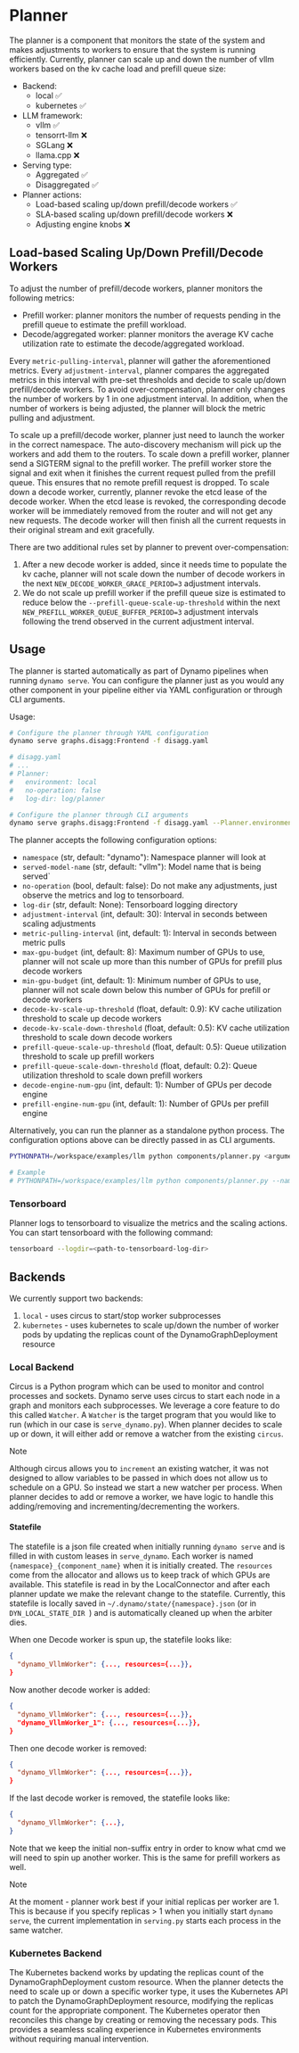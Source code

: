 <!--
SPDX-FileCopyrightText: Copyright (c) 2024-2025 NVIDIA CORPORATION & AFFILIATES. All rights reserved.
SPDX-License-Identifier: Apache-2.0

Licensed under the Apache License, Version 2.0 (the "License");
you may not use this file except in compliance with the License.
You may obtain a copy of the License at

https://www.apache.org/licenses/LICENSE-2.0

Unless required by applicable law or agreed to in writing, software
distributed under the License is distributed on an "AS IS" BASIS,
WITHOUT WARRANTIES OR CONDITIONS OF ANY KIND, either express or implied.
See the License for the specific language governing permissions and
limitations under the License.
-->

# Planner

The planner is a component that monitors the state of the system and makes adjustments to workers to ensure that the system is running efficiently. Currently, planner can scale up and down the number of vllm workers based on the kv cache load and prefill queue size:
* Backend:
  * local ✅
  * kubernetes ✅
* LLM framework:
  * vllm ✅
  * tensorrt-llm ❌
  * SGLang ❌
  * llama.cpp ❌
* Serving type:
  * Aggregated ✅
  * Disaggregated ✅
* Planner actions:
  * Load-based scaling up/down prefill/decode workers ✅
  * SLA-based scaling up/down prefill/decode workers ❌
  * Adjusting engine knobs ❌

## Load-based Scaling Up/Down Prefill/Decode Workers

To adjust the number of prefill/decode workers, planner monitors the following metrics:
* Prefill worker: planner monitors the number of requests pending in the prefill queue to estimate the prefill workload.
* Decode/aggregated worker: planner monitors the average KV cache utilization rate to estimate the decode/aggregated workload.

Every `metric-pulling-interval`, planner will gather the aforementioned metrics. Every `adjustment-interval`, planner compares the aggregated metrics in this interval with pre-set thresholds and decide to scale up/down prefill/decode workers. To avoid over-compensation, planner only changes the number of workers by 1 in one adjustment interval. In addition, when the number of workers is being adjusted, the planner will block the metric pulling and adjustment.

To scale up a prefill/decode worker, planner just need to launch the worker in the correct namespace. The auto-discovery mechanism will pick up the workers and add them to the routers. To scale down a prefill worker, planner send a SIGTERM signal to the prefill worker. The prefill worker store the signal and exit when it finishes the current request pulled from the prefill queue. This ensures that no remote prefill request is dropped. To scale down a decode worker, currently, planner revoke the etcd lease of the decode worker. When the etcd lease is revoked, the corresponding decode worker will be immediately removed from the router and will not get any new requests. The decode worker will then finish all the current requests in their original stream and exit gracefully.

There are two additional rules set by planner to prevent over-compensation:
1. After a new decode worker is added, since it needs time to populate the kv cache, planner will not scale down the number of decode workers in the next `NEW_DECODE_WORKER_GRACE_PERIOD=3` adjustment intervals.
1. We do not scale up prefill worker if the prefill queue size is estimated to reduce below the `--prefill-queue-scale-up-threshold` within the next `NEW_PREFILL_WORKER_QUEUE_BUFFER_PERIOD=3` adjustment intervals following the trend observed in the current adjustment interval.

## Usage
The planner is started automatically as part of Dynamo pipelines when running `dynamo serve`. You can configure the planner just as you would any other component in your pipeline either via YAML configuration or through CLI arguments.

Usage:
```bash
# Configure the planner through YAML configuration
dynamo serve graphs.disagg:Frontend -f disagg.yaml

# disagg.yaml
# ...
# Planner:
#   environment: local
#   no-operation: false
#   log-dir: log/planner

# Configure the planner through CLI arguments
dynamo serve graphs.disagg:Frontend -f disagg.yaml --Planner.environment=local --Planner.no-operation=false --Planner.log-dir=log/planner
```

The planner accepts the following configuration options:
* `namespace` (str, default: "dynamo"): Namespace planner will look at
* `served-model-name` (str, default: "vllm"): Model name that is being served`
* `no-operation` (bool, default: false): Do not make any adjustments, just observe the metrics and log to tensorboard.
* `log-dir` (str, default: None): Tensorboard logging directory
* `adjustment-interval` (int, default: 30): Interval in seconds between scaling adjustments
* `metric-pulling-interval` (int, default: 1): Interval in seconds between metric pulls
* `max-gpu-budget` (int, default: 8): Maximum number of GPUs to use, planner will not scale up more than this number of GPUs for prefill plus decode workers
* `min-gpu-budget` (int, default: 1): Minimum number of GPUs to use, planner will not scale down below this number of GPUs for prefill or decode workers
* `decode-kv-scale-up-threshold` (float, default: 0.9): KV cache utilization threshold to scale up decode workers
* `decode-kv-scale-down-threshold` (float, default: 0.5): KV cache utilization threshold to scale down decode workers
* `prefill-queue-scale-up-threshold` (float, default: 0.5): Queue utilization threshold to scale up prefill workers
* `prefill-queue-scale-down-threshold` (float, default: 0.2): Queue utilization threshold to scale down prefill workers
* `decode-engine-num-gpu` (int, default: 1): Number of GPUs per decode engine
* `prefill-engine-num-gpu` (int, default: 1): Number of GPUs per prefill engine

Alternatively, you can run the planner as a standalone python process. The configuration options above can be directly passed in as CLI arguments.
```bash
PYTHONPATH=/workspace/examples/llm python components/planner.py <arguments>

# Example
# PYTHONPATH=/workspace/examples/llm python components/planner.py --namespace=dynamo --served-model-name=vllm --no-operation --log-dir=log/planner
```


### Tensorboard

Planner logs to tensorboard to visualize the metrics and the scaling actions. You can start tensorboard with the following command:
```bash
tensorboard --logdir=<path-to-tensorboard-log-dir>
```

## Backends
We currently support two backends:
1. `local` - uses circus to start/stop worker subprocesses
2. `kubernetes` - uses kubernetes to scale up/down the number of worker pods by updating the replicas count of the DynamoGraphDeployment resource

### Local Backend

Circus is a Python program which can be used to monitor and control processes and sockets. Dynamo serve uses circus to start each node in a graph and monitors each subprocesses. We leverage a core feature to do this called `Watcher`. A `Watcher` is the target program that you would like to run (which in our case is `serve_dynamo.py`). When planner decides to scale up or down, it will either add or remove a watcher from the existing `circus`.

> [!NOTE]
> Although circus allows you to `increment` an existing watcher, it was not designed to allow variables to be passed in which does not allow us to schedule on a GPU. So instead we start a new watcher per process. When planner decides to add or remove a worker, we have logic to handle this adding/removing and incrementing/decrementing the workers.

#### Statefile

The statefile is a json file created when initially running `dynamo serve` and is filled in with custom leases in `serve_dynamo`. Each worker is named `{namespace}_{component_name}` when it is initially created. The `resources` come from the allocator and allows us to keep track of which GPUs are available. This statefile is read in by the LocalConnector and after each planner update we make the relevant change to the statefile. Currently, this statefile is locally saved in `~/.dynamo/state/{namespace}.json` (or in `DYN_LOCAL_STATE_DIR `) and is automatically cleaned up when the arbiter dies.

When one Decode worker is spun up, the statefile looks like:

```json
{
  "dynamo_VllmWorker": {..., resources={...}},
}
```

Now another decode worker is added:

```json
{
  "dynamo_VllmWorker": {..., resources={...}},
  "dynamo_VllmWorker_1": {..., resources={...}},
}
```

Then one decode worker is removed:

```json
{
  "dynamo_VllmWorker": {..., resources={...}},
}
```

If the last decode worker is removed, the statefile looks like:

```json
{
  "dynamo_VllmWorker": {...},
}
```

Note that we keep the initial non-suffix entry in order to know what cmd we will need to spin up another worker. This is the same for prefill workers as well.

> [!NOTE]
> At the moment - planner work best if your initial replicas per worker are 1. This is because if you specify replicas > 1 when you initially start `dynamo serve`, the current implementation in `serving.py` starts each process in the same watcher.

### Kubernetes Backend

The Kubernetes backend works by updating the replicas count of the DynamoGraphDeployment custom resource. When the planner detects the need to scale up or down a specific worker type, it uses the Kubernetes API to patch the DynamoGraphDeployment resource, modifying the replicas count for the appropriate component. The Kubernetes operator then reconciles this change by creating or removing the necessary pods. This provides a seamless scaling experience in Kubernetes environments without requiring manual intervention.